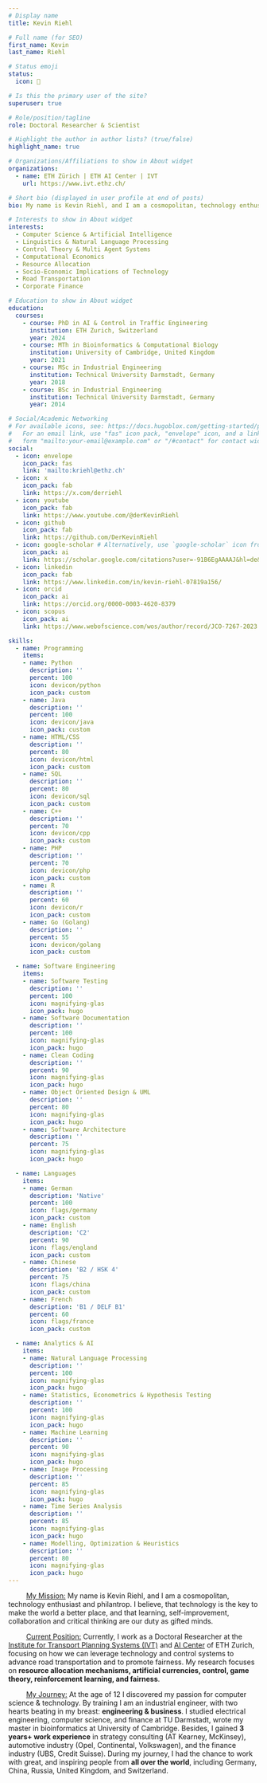 ```yaml
---
# Display name
title: Kevin Riehl

# Full name (for SEO)
first_name: Kevin
last_name: Riehl

# Status emoji
status:
  icon: 🚗

# Is this the primary user of the site?
superuser: true

# Role/position/tagline
role: Doctoral Researcher & Scientist

# Highlight the author in author lists? (true/false)
highlight_name: true

# Organizations/Affiliations to show in About widget
organizations:
  - name: ETH Zürich | ETH AI Center | IVT
    url: https://www.ivt.ethz.ch/

# Short bio (displayed in user profile at end of posts)
bio: My name is Kevin Riehl, and I am a cosmopolitan, technology enthusiast and philantrop. I believe, that technology is the key to make the world a better place, and that learning, self-improvement, collaboration and criticial thinking are our duty as gifted minds. 

# Interests to show in About widget
interests:
  - Computer Science & Artificial Intelligence
  - Linguistics & Natural Language Processing 
  - Control Theory & Multi Agent Systems
  - Computational Economics 
  - Resource Allocation
  - Socio-Economic Implications of Technology
  - Road Transportation
  - Corporate Finance

# Education to show in About widget
education:
  courses:
    - course: PhD in AI & Control in Traffic Engineering
      institution: ETH Zurich, Switzerland
      year: 2024
    - course: MTh in Bioinformatics & Computational Biology
      institution: University of Cambridge, United Kingdom
      year: 2021
    - course: MSc in Industrial Engineering
      institution: Technical University Darmstadt, Germany
      year: 2018
    - course: BSc in Industrial Engineering
      institution: Technical University Darmstadt, Germany
      year: 2014

# Social/Academic Networking
# For available icons, see: https://docs.hugoblox.com/getting-started/page-builder/#icons
#   For an email link, use "fas" icon pack, "envelope" icon, and a link in the
#   form "mailto:your-email@example.com" or "/#contact" for contact widget.
social:
  - icon: envelope
    icon_pack: fas
    link: 'mailto:kriehl@ethz.ch'
  - icon: x
    icon_pack: fab
    link: https://x.com/derriehl
  - icon: youtube
    icon_pack: fab
    link: https://www.youtube.com/@derKevinRiehl
  - icon: github
    icon_pack: fab
    link: https://github.com/DerKevinRiehl
  - icon: google-scholar # Alternatively, use `google-scholar` icon from `ai` icon pack
    icon_pack: ai
    link: https://scholar.google.com/citations?user=-91B6EgAAAAJ&hl=de&oi=ao
  - icon: linkedin
    icon_pack: fab
    link: https://www.linkedin.com/in/kevin-riehl-07819a156/
  - icon: orcid
    icon_pack: ai
    link: https://orcid.org/0000-0003-4620-8379
  - icon: scopus
    icon_pack: ai
    link: https://www.webofscience.com/wos/author/record/JCO-7267-2023

skills:
  - name: Programming
    items:
    - name: Python
      description: ''
      percent: 100
      icon: devicon/python
      icon_pack: custom
    - name: Java
      description: ''
      percent: 100
      icon: devicon/java
      icon_pack: custom
    - name: HTML/CSS
      description: ''
      percent: 80
      icon: devicon/html
      icon_pack: custom
    - name: SQL
      description: ''
      percent: 80
      icon: devicon/sql
      icon_pack: custom
    - name: C++
      description: ''
      percent: 70
      icon: devicon/cpp
      icon_pack: custom
    - name: PHP
      description: ''
      percent: 70
      icon: devicon/php
      icon_pack: custom
    - name: R
      description: ''
      percent: 60
      icon: devicon/r
      icon_pack: custom
    - name: Go (Golang)
      description: ''
      percent: 55
      icon: devicon/golang
      icon_pack: custom

  - name: Software Engineering
    items:
    - name: Software Testing
      description: ''
      percent: 100
      icon: magnifying-glas
      icon_pack: hugo
    - name: Software Documentation
      description: ''
      percent: 100
      icon: magnifying-glas
      icon_pack: hugo
    - name: Clean Coding
      description: ''
      percent: 90
      icon: magnifying-glas
      icon_pack: hugo
    - name: Object Oriented Design & UML
      description: ''
      percent: 80
      icon: magnifying-glas
      icon_pack: hugo
    - name: Software Architecture
      description: ''
      percent: 75
      icon: magnifying-glas
      icon_pack: hugo

  - name: Languages
    items:
    - name: German
      description: 'Native'
      percent: 100
      icon: flags/germany
      icon_pack: custom
    - name: English
      description: 'C2'
      percent: 90
      icon: flags/england
      icon_pack: custom
    - name: Chinese
      description: 'B2 / HSK 4'
      percent: 75
      icon: flags/china
      icon_pack: custom
    - name: French
      description: 'B1 / DELF B1'
      percent: 60
      icon: flags/france
      icon_pack: custom

  - name: Analytics & AI
    items:
    - name: Natural Language Processing
      description: ''
      percent: 100
      icon: magnifying-glas
      icon_pack: hugo
    - name: Statistics, Econometrics & Hypothesis Testing
      description: ''
      percent: 100
      icon: magnifying-glas
      icon_pack: hugo
    - name: Machine Learning
      description: ''
      percent: 90
      icon: magnifying-glas
      icon_pack: hugo
    - name: Image Processing
      description: ''
      percent: 85
      icon: magnifying-glas
      icon_pack: hugo
    - name: Time Series Analysis
      description: ''
      percent: 85
      icon: magnifying-glas
      icon_pack: hugo
    - name: Modelling, Optimization & Heuristics
      description: ''
      percent: 80
      icon: magnifying-glas
      icon_pack: hugo
---
```


&emsp; &emsp; <ins>My Mission:</ins> My name is Kevin Riehl, and I am a cosmopolitan, technology enthusiast and philantrop.
I believe, that technology is the key to make the world a better place, and that learning, self-improvement, collaboration and critical thinking are our duty as gifted minds. 

&emsp; &emsp; <ins>Current Position:</ins> Currently, I work as a Doctoral Researcher at the [Institute for Transport Planning Systems (IVT)](https://www.ivt.ethz.ch/) and [AI Center](https://ai.ethz.ch/) of ETH Zurich, focusing on how we can leverage technology and control systems to advance road transportation and to promote fairness. 
My research focuses on **resource allocation mechanisms, artificial currencies, control, game theory, reinforcement learning, and fairness**.

&emsp; &emsp; <ins>My Journey:</ins> At the age of 12 I discovered my passion for computer science & technology. By training I am an industrial engineer, with two hearts beating in my breast: **engineering & business**. 
I studied electrical engineering, computer science, and finance at TU Darmstadt, wrote my master in bioinformatics at University of Cambridge. 
Besides, I gained **3 years+ work experience** in strategy consulting (AT Kearney, McKinsey), automotive industry (Opel, Continental, Volkswagen), and the finance industry (UBS, Credit Suisse). 
During my journey, I had the chance to work with great, and inspiring people from **all over the world**, including Germany, China, Russia, United Kingdom, and Switzerland.
